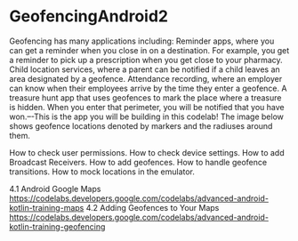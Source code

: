 # GeofencingAndroid2

Geofencing has many applications including:
Reminder apps, where you can get a reminder when you close in on a destination. For example, you get a reminder to pick up a prescription when you get close to your pharmacy.
Child location services, where a parent can be notified if a child leaves an area designated by a geofence.
Attendance recording, where an employer can know when their employees arrive by the time they enter a geofence.
A treasure hunt app that uses geofences to mark the place where a treasure is hidden. When you enter that perimeter, you will be notified that you have won.–-This is the app you will be building in this codelab!
The image below shows geofence locations denoted by markers and the radiuses around them.


How to check user permissions.
How to check device settings.
How to add Broadcast Receivers.
How to add geofences.
How to handle geofence transitions.
How to mock locations in the emulator.


4.1 Android Google Maps
https://codelabs.developers.google.com/codelabs/advanced-android-kotlin-training-maps
4.2 Adding Geofences to Your Maps
https://codelabs.developers.google.com/codelabs/advanced-android-kotlin-training-geofencing